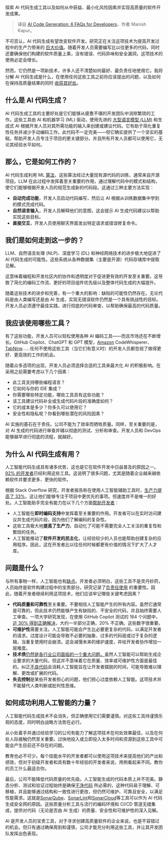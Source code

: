 
<!--
title: AI代码生成的6个FAQ
cover: https://cdn.thenewstack.io/media/2024/04/614ed5ae-ai-code-generation-developer-faq.jpg
-->

探索 AI 代码生成工具以及如何从中获益、最小化风险因素并实现高质量的软件开发成果。

> 译自 [AI Code Generation: 6 FAQs for Developers](https://thenewstack.io/ai-code-generation-6-faqs-for-developers/)，作者 Manish Kapur。

不可否认，AI 代码生成有望改变软件开发。研究正在关注这项技术为提高开发过程中的生产力带来的 [巨大价值](https://www.businessinsider.com/ai-builds-software-under-7-minutes-less-than-dollar-study-2023-9)。随着开发人员需要编写比以往更多的代码，同时还要确保他们构建的软件质量上乘，没有错误、代码异味和安全漏洞，这项技术的使用必定会增长。

然而，它仍然是一项新技术，许多人还不清楚如何最好、最负责任地使用它。我将分解 AI 代码生成是什么，在使用任何这些工具之前你应该提出的问题，以及如何在保持高质量结果的同时 [收获其好处](https://thenewstack.io/arming-developers-with-the-power-of-clean-code/)。

## 什么是 AI 代码生成？

AI 代码生成工具的主要好处是它们能够从疲惫不堪的开发团队中消除繁琐的工作。这些工具由 AI 和机器学习 (ML) 驱动，使用先进的 [大型语言模型 (LLM)](https://thenewstack.io/llm/) 和生成式 AI 根据开发人员对其所需功能的输入来创建或建议代码。它有助于简化重复性任务并减少手动编码工作。此代码不一定完美——但它确实提供了一个坚实的基础，帮助开发人员专注于项目的更关键部分。并且所有开发人员都可以使用它，无论其经验水平如何。

## 那么，它是如何工作的？

AI 代码生成利用 ML [算法](https://roadmap.sh/datastructures-and-algorithms)，这些算法经过大量现有源代码的训练，通常来自开源项目。LLM 在此过程中发挥着至关重要的作用，通过理解代码中的模式和结构，使它们能够根据开发人员的规范生成新的代码段。这通过三种主要方法实现：

- **自动完成功能**，开发人员启动代码编写，然后让 AI 根据从训练数据集中学到的模式完成代码。
- **自然语言输入**，开发人员解释他们的意图，这会提示 AI 生成代码建议以帮助实现这些目标。
- **直接交互**，开发人员使用聊天界面发出特定请求或错误修复命令。

## 我们是如何走到这一步的？

LLM、自然语言处理 (NLP)、深度学习 (DL) 和神经网络技术的进步极大地促进了 AI 代码生成的可能性。这些系统从各种数据集（主要是开源）代码存储库中提取见解。

这意味着编程和开发社区内的协作和透明度对于促进更有效的开发至关重要。这导致了简化的编码工作流、更好的项目组件优先级以及整体代码生成的大幅提升。

随着这些技术的进步和完善，有一个重大的影响：缺陷的可能性仍然存在。无论代码是由人类编写还是由 AI 生成，实现无错误软件仍然是一个具有挑战性的目标。开发人员必须遵守最佳实践，进行彻底的代码审查，以帮助确保最高的代码质量。

## 我应该使用哪些工具？

有了这些功能，开发人员可以轻松使用各种 AI 编码工具——而且市场还在不断增长。GitHub Copilot、ChatGPT 和 GPT 模型，[Amazon](https://aws.amazon.com/?utm_content=inline+mention) CodeWhisperer、[TabNine](https://www.tabnine.com/?utm_content=inline+mention)……任何不使用这些工具（当它们有意义时）的开发人员都忽视了做得更好、更高效的工作的机会。

随着众多选项的出现，开发人员必须选择合适的工具来最大化 AI 的积极影响。在采用之前需要考虑以下几个因素：

- 此工具支持哪些编程语言？
- 它如何与你的 IDE 集成？
- 你需要哪些特定功能，哪些工具具有这些功能？
- 该工具建议代码补全或生成代码片段的准确度如何？
- 它的成本是多少？你多久可以使用它？
- 安全性和隐私呢？你看到哪些潜在的风险因素？

AI 实施的基石在于责任。公司不能为了效率而牺牲质量。同样，至关重要的是，对 AI 生成的代码进行审查并辅以彻底的测试、分析和审查。开发人员和 DevOps 能够越早进行彻底的流程，就越好。

## 为什么 AI 代码生成有用？

人工智能代码生成具有诸多优势，这也是它在软件开发中日益普及的原因之一。[92% 的开发者](https://github.blog/2023-06-13-survey-reveals-ais-impact-on-the-developer-experience/)已经利用这些工具。这说明了很多问题，尤其是随着企业越来越依赖软件并要求更多、更快的软件。

根据 Stack Overflow 研究，开发者报告称在使用人工智能辅助工具时，[生产力提高了 33%](https://stackoverflow.blog/2023/06/14/hype-or-not-developers-have-something-to-say-about-ai/)，这让他们能够专注于项目中更优先的事项。但速度并不是唯一的好处。人工智能助手完全有能力在以下几个方面[帮助开发者](https://thenewstack.io/ai-will-create-demand-and-empower-developers-not-replace-them/)：

- 人工智能在**即时编码支持**中发挥着至关重要的作用。开发者可以在实时访问建议并生成代码片段，因为他们了解编码的复杂性。
- 这些工具极大地**提高了生产力**，自动化了可能不需要完全人工关注的重复性和繁琐的任务。
- 人工智能推动了**软件开发的民主化**，让经验较少的人员也能帮助创建复杂的应用程序。因此，这在开发者比以往任何时候都更有价值的情况下扩大了人才库。

## 问题是什么？

与所有事物一样，人工智能也有[缺点](https://thenewstack.io/10-pitfalls-to-keep-in-mind-with-ai-software-development/)。开发者必须明白，这些工具不是灵丹妙药，人员始终是软件构建过程中的宝贵部分。研究记录了[负责任使用](https://arxiv.org/pdf/2307.12596.pdf) 的重要性。因此，随着开发者继续利用这项技术，他们应该牢记哪些关键考虑因素？

- **代码质量和可靠性**至关重要。不要相信人工智能产生的所有内容。虽然它通常是可靠的，但此技术仍然能够产生有缺陷的、不安全的代码，并且始终需要人工审查。一项大学研究发现，在使用 GitHub Copilot 测试的 164 个问题中，[近 30% 得到正确解决](https://dl.acm.org/doi/pdf/10.1145/3558489.3559072)，大约一半部分正确，20% 不正确。这些数字很重要。
- **可维护性**需要关注。人工智能可能会产生比必要更复杂的代码，以满足开发者的请求。过度设计可能会导致不必要的抽象、过多的代码层或过于复杂的逻辑，当重复使用时会崩溃。这会减慢未来的维护速度，并给开发者协作增加一层难度。
- **技术债**[仍然是各行业公司面临的一个重大问题。](https://www.sonarsource.com/learn/technical-debt/)虽然人工智能可以帮助生成企业要求的大量代码，但这并不意味着它在质量、效率或可维护性方面是最佳的。纠正[不良代码](https://thenewstack.io/bad-code-stalls-developer-velocity/)会消耗人工智能旨在让开发者摆脱的时间，可能导致难以理解、更改或扩展的代码。
- **失去控制**是某些开发者担心的问题，他们担心过度依赖人工智能。这项技术并不能替代人类判断或批判性思维。

## 如何成功利用人工智能的力量？

人工智能代码生成技术不会消失，但正确使用它们需要谨慎。对这些工具持谨慎乐观的态度，同时明白战略方法势在必行。

从小处着手并通过经验学习的公司有能力了解这项技术在何处效果最佳，以及在何处人际接触仍然至关重要。过快地投入或立即投入太多时间和资源到这些工具中可能会产生目前还不存在的问题。

教育也必不可少。每个技能水平的开发者都可以使用这项技术来提高他们的产出和绩效，但对于初级开发者和具有数十年经验的开发者来说，用例看起来不同。教你的员工什么最适合你。

最后，公司不能降低代码质量的优先级。人工智能生成的代码本质上并不完美。静态分析、测试和验证过程始终是确保[干净代码](https://www.sonarsource.com/solutions/clean-code/) 所必需的，这种代码易于理解、可移植，并且能够通过结构和一致性进行更改，但仍然可维护、可靠且安全，以满足性能需求。这就是[SonarQube](https://www.sonarsource.com/products/sonarqube/)、[SonarLint](https://www.sonarsource.com/products/sonarlint/)和[SonarCloud](https://www.sonarsource.com/products/sonarcloud/)等工具可以作为 AI 代码生成安全网的原因。这些质量分析工具与流行的编码环境和 CI/CD 管道无缝集成，提供对代码（无论是否由 AI 生成）的质量、安全性和可维护性的深入见解。

AI 是开发人员的宝贵工具，对于寻求创建高质量软件的企业来说，也是不容错过的机会。但只有通过确保周到和谨慎，公司才能充分利用这些工具，并让其开发团队发挥出色表现。

